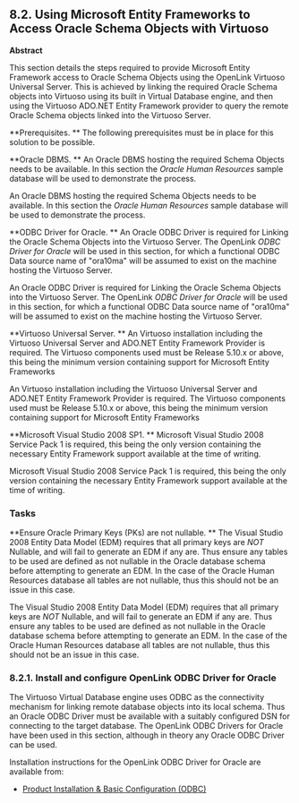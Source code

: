 <div id="vdbenginemc" class="section">

<div class="titlepage">

<div>

<div>

## 8.2. Using Microsoft Entity Frameworks to Access Oracle Schema Objects with Virtuoso

</div>

<div>

<div class="abstract">

**Abstract**

This section details the steps required to provide Microsoft Entity
Framework access to Oracle Schema Objects using the OpenLink Virtuoso
Universal Server. This is achieved by linking the required Oracle Schema
objects into Virtuoso using its built in Virtual Database engine, and
then using the Virtuoso ADO.NET Entity Framework provider to query the
remote Oracle Schema objects linked into the Virtuoso Server.

</div>

</div>

</div>

</div>

**Prerequisites. ** The following prerequisites must be in place for
this solution to be possible.

**Oracle DBMS. ** An Oracle DBMS hosting the required Schema Objects
needs to be available. In this section the
<span class="emphasis">*Oracle Human Resources*</span> sample database
will be used to demonstrate the process.

An Oracle DBMS hosting the required Schema Objects needs to be
available. In this section the <span class="emphasis">*Oracle Human
Resources*</span> sample database will be used to demonstrate the
process.

**ODBC Driver for Oracle. ** An Oracle ODBC Driver is required for
Linking the Oracle Schema Objects into the Virtuoso Server. The OpenLink
<span class="emphasis">*ODBC Driver for Oracle*</span> will be used in
this section, for which a functional ODBC Data source name of "ora10ma"
will be assumed to exist on the machine hosting the Virtuoso Server.

An Oracle ODBC Driver is required for Linking the Oracle Schema Objects
into the Virtuoso Server. The OpenLink <span class="emphasis">*ODBC
Driver for Oracle*</span> will be used in this section, for which a
functional ODBC Data source name of "ora10ma" will be assumed to exist
on the machine hosting the Virtuoso Server.

**Virtuoso Universal Server. ** An Virtuoso installation including the
Virtuoso Universal Server and ADO.NET Entity Framework Provider is
required. The Virtuoso components used must be Release 5.10.x or above,
this being the minimum version containing support for Microsoft Entity
Frameworks

An Virtuoso installation including the Virtuoso Universal Server and
ADO.NET Entity Framework Provider is required. The Virtuoso components
used must be Release 5.10.x or above, this being the minimum version
containing support for Microsoft Entity Frameworks

**Microsoft Visual Studio 2008 SP1. ** Microsoft Visual Studio 2008
Service Pack 1 is required, this being the only version containing the
necessary Entity Framework support available at the time of writing.

Microsoft Visual Studio 2008 Service Pack 1 is required, this being the
only version containing the necessary Entity Framework support available
at the time of writing.

### Tasks

**Ensure Oracle Primary Keys (PKs) are not nullable. ** The Visual
Studio 2008 Entity Data Model (EDM) requires that all primary keys are
<span class="emphasis">*NOT*</span> Nullable, and will fail to generate
an EDM if any are. Thus ensure any tables to be used are defined as not
nullable in the Oracle database schema before attempting to generate an
EDM. In the case of the Oracle Human Resources database all tables are
not nullable, thus this should not be an issue in this case.

The Visual Studio 2008 Entity Data Model (EDM) requires that all primary
keys are <span class="emphasis">*NOT*</span> Nullable, and will fail to
generate an EDM if any are. Thus ensure any tables to be used are
defined as not nullable in the Oracle database schema before attempting
to generate an EDM. In the case of the Oracle Human Resources database
all tables are not nullable, thus this should not be an issue in this
case.

<div id="vdbenginemcinst" class="section">

<div class="titlepage">

<div>

<div>

### 8.2.1. Install and configure OpenLink ODBC Driver for Oracle

</div>

</div>

</div>

The Virtuoso Virtual Database engine uses ODBC as the connectivity
mechanism for linking remote database objects into its local schema.
Thus an Oracle ODBC Driver must be available with a suitably configured
DSN for connecting to the target database. The OpenLink ODBC Drivers for
Oracle have been used in this section, although in theory any Oracle
ODBC Driver can be used.

Installation instructions for the OpenLink ODBC Driver for Oracle are
available from:

<div class="itemizedlist">

- <a
  href="http://wikis.openlinksw.com/dataspace/owiki/wiki/UdaWikiWeb/InstallConfigODBC"
  class="ulink" target="_top">Product Installation &amp; Basic
  Configuration (ODBC)</a>

</div>

</div>

</div>

